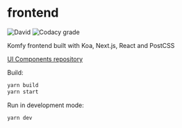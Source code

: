 # frontend

![David](https://img.shields.io/david/komfy/frontend.svg?style=flat-square)
![Codacy grade](https://img.shields.io/codacy/grade/88b6e166fc3f48c493ffcf500281e770.svg?style=flat-square)

Komfy frontend built with Koa, Next.js, React and PostCSS

[UI Components repository](https://github.com/komfy/ui)

Build:

```sh
yarn build
yarn start
```

Run in development mode:

```sh
yarn dev
```
